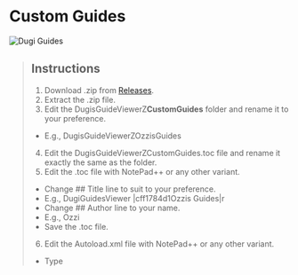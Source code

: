 # Custom Guides

![Dugi Guides](https://www.dugiguides.com/wp-content/uploads/2019/04/dugi440.png)

> ## Instructions
> 
> 1. Download .zip from [Releases](https://github.com/Caluril/CustomGuides/releases).
> 2. Extract the .zip file.
> 3. Edit the DugisGuideViewerZ**CustomGuides** folder and rename it to your preference.
> * E.g., DugisGuideViewerZOzzisGuides
> 4. Edit the DugisGuideViewerZCustomGuides.toc file and rename it exactly the same as the folder.
> 5. Edit the .toc file with NotePad++ or any other variant.
> 	* Change ## Title line to suit to your preference.
> 	* E.g., DugiGuidesViewer |cff1784d1Ozzis Guides|r
> 	* Change ## Author line to your name.
> 	* E.g., Ozzi
> 	* Save the .toc file.
> 6. Edit the Autoload.xml file with NotePad++ or any other variant.
> 	* Type <Script file='Achievements\NameOfGuide.lua'/> in their desired locations. it's commented to help organising the guides.
> 	* Save the .xml file.
> 7. Create Guide Categories inside the Guides folder.
> * E.g., Achievements
> 8. Edit NPCs_enUS.lua with NotePad++ or any other variant.
> 	* Using [WowHead](www.wowhead.com) input NPCID's.
> 	* E.g., www.wowhead.com/npc=135775
> 	* Copy the name.
> 	* E.g., Scouting Map
> 	* Input the information in as follows:
> 	[135775] = "Scouting Map",
> 	* Save the file.
> 9. If you use a different locale language other than enUS, you will need to copy the locale language file from DugiGuides\Localization and copy the NPCs_xxXX.lua.
> xxXX will be deDE, esES, frFR, koKO etc.
> 	* Edit the locale language file you copied, remove all the NPCid's and place yours in your chosen locale language.
> 	* E.g., [144946] = "Ivus der Waldlord",
> 	* E.g., These can also be found using de.wowhead.com and using the same NPCid in the same style as enUS.
> 	* Save the file.
> 10. Edit the .toc file with NotePad++ or any other variant.
>   * Add: Localization\NPCs_xxXX.lua
>   * xxXX is the locale language you made in step 9.
>   * Save the .toc file.
> 11. Copy DugisGuideViewerZ**YourGuides** folder.
> 12. Paste into .\World of Warcraft\_retail_\Interface\AddOns\
> 13. Run the game, check the AddOns button, your guides should be checked.

Please bare with me as I will try to finish the documentation on how to write your own guides. Once I am finished, it will be included in this Getting Started pack.
